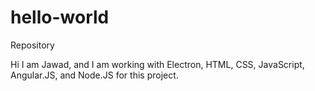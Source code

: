 # hello-world
Repository

Hi I am Jawad, and I am working with Electron, HTML, CSS, JavaScript, Angular.JS, and Node.JS for this project.
